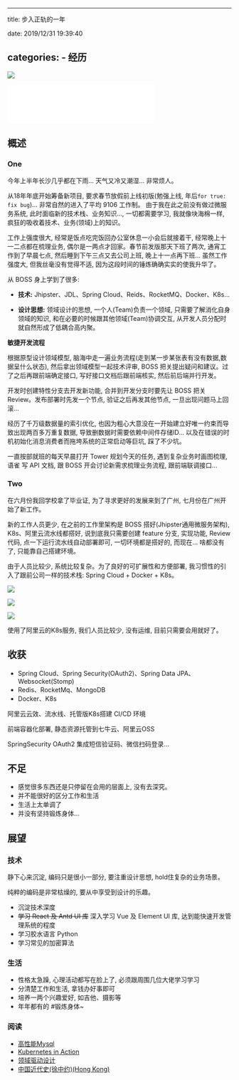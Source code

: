 
---
title: 步入正轨的一年

date: 2019/12/31 19:39:40

categories:
    - 经历
---

![](http://cdn.talei.me/image/%E7%A7%92%E9%80%9F%E4%BA%94%E5%8E%98%E7%B1%B3/1238.jpg)

<!--more-->

<iframe frameborder="no" border="0" marginwidth="0" marginheight="0" width=330 height=86 src="//music.163.com/outchain/player?type=2&id=477342444&auto=1&height=66"></iframe>

## 概述

### One

今年上半年长沙几乎都在下雨... 天气又冷又潮湿... 非常烦人。

从18年年底开始筹备新项目, 要求春节放假前上线初版(勉强上线, 年后`for true: fix bug`)... 非常自然的进入了平均 9106 工作制。 由于我在此之前没有做过微服务系统, 此时面临新的技术栈、业务知识..., 一切都需要学习, 我就像块海棉一样, 疯狂的吸收着技术、业务(领域)上的知识。

工作上强度很大, 经常是饭点吃完饭回办公室休息一小会后就接着干, 经常晚上十一二点都在梳理业务, 偶尔是一两点才回家。春节前发版那天下班了两次, 通宵工作到了早晨七点, 然后睡到下午三点又去公司上班, 晚上十一点再下班... 虽然工作强度大, 但我丝毫没有觉得不适, 因为这段时间的锤炼确确实实的使我升华了。

从 BOSS 身上学到了很多:

- **技术:** Jhipster、JDL、Spring Cloud、Reids、RocketMQ、Docker、K8s...

- **设计思想:** 领域设计的思想, 一个人(Team)负责一个领域, 只需要了解消化自身领域的知识, 和在必要的时候跟其他领域(Team)协调交互, 从开发人员分配时就自然形成了低耦合高内聚。

**敏捷开发流程** 

根据原型设计领域模型, 脑海中走一遍业务流程(走到某一步某张表有没有数据,数据呈什么状态), 然后拿出领域模型一起技术评审, BOSS 把关提出疑问和建议。过了之后再跟前端确定接口, 写好接口文档后跟前端核实, 然后前后端并行开发。

开发时创建特性分支去开发新功能, 合并到开发分支时要先让 BOSS 把关 Review。发布部署时先发一个节点, 验证之后再发其他节点, 一旦出现问题马上回滚...

经历了千万级数据量的索引优化, 也因为粗心大意没在一开始建立好唯一约束而导致出现两百多万重复数据, 导致删数据时需要依赖中间件存储ID... 以及在错误的时机初始化消息消费者而拖垮系统的正常启动等巨坑, 踩了不少坑。

一直按部就班的每天早晨打开 Tower 规划今天的任务, 遇到复杂业务时画图梳理, 语雀 写 API 文档, 跟 BOSS 开会讨论新需求梳理业务流程, 跟前端联调接口...

### Two

在六月份我回学校拿了毕业证, 为了寻求更好的发展来到了广州, 七月份在广州开始了新工作。 

新的工作人员更少, 在之前的工作里架构是 BOSS 搭好(Jhipster通用微服务架构), K8s、阿里云流水线都搭好, 说到底我只需要创建 feature 分支, 实现功能, Review 代码, 点一下运行流水线自动部署即可, 一切环境都是搭好的, 而现在... 啥都没有了, 只能靠自己搭建环境。

由于人员比较少, 系统比较复杂。为了良好的可扩展性和方便部署, 我习惯性的引入了跟前公司一样的技术栈: Spring Cloud + Docker + K8s。

![](http://cdn.talei.me/blog/undergo/2019/pipeline-list.jpg)

![](http://cdn.talei.me/blog/undergo/2019/pipeline-detailed.jpg)

![](http://cdn.talei.me/blog/undergo/2019/k8s-home.jpg)

使用了阿里云的K8s服务, 我们人员比较少, 没有运维, 目前只需要会用就好了。

## 收获

- Spring Cloud、Spring Security(OAuth2)、Spring Data JPA、Websocket(Stomp)
- Redis、RocketMq、MongoDB
- Docker、K8s

阿里云云效、流水线、托管版K8s搭建 CI/CD 环境

前端容器化部署, 静态资源托管到七牛云、阿里云OSS

SpringSecurity OAuth2 集成短信验证码、微信扫码登录...

## 不足

- 感觉很多东西还是只停留在会用的层面上, 没有去深究。
- 并不能很好的区分工作和生活
- 生活上太单调了
- 并没有坚持锻炼身体...

## 展望

### 技术

静下心来沉淀, 编码只是很小一部分, 要注重设计思想, hold住复杂的业务场景。

纯粹的编码是非常枯燥的, 要从中享受到设计的乐趣。

- 沉淀技术深度
- ~~学习 React 及 Antd UI 库~~ 深入学习 Vue 及 Element UI 库, 达到能快速开发管理系统的程度
- 学习胶水语言 Python
- 学习常见的加密算法

### 生活

- 性格太急躁, 心理活动都写在脸上了, 必须跟周围几位大佬学习学习
- 分清楚工作和生活, 拿钱办好事即可
- 培养一两个兴趣爱好, 如吉他、摄影等
- 年年都有的 #锻炼身体~

### 阅读

- [高性能Mysql](https://book.douban.com/subject/23008813/)
- [Kubernetes in Action](https://book.douban.com/subject/30418855/)
- [领域驱动设计](https://book.douban.com/subject/5344973/)
- [中国近代史(徐中约)(Hong Kong)](https://drive.google.com/drive/folders/0B7o-Es_WO2PbazJSVWhkY3Y4Q3M)
